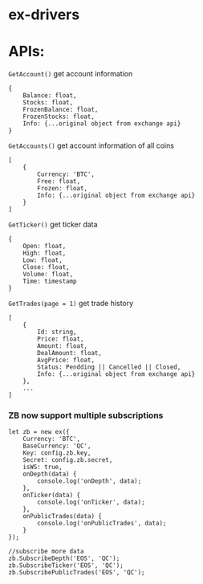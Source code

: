 ex-drivers
===========




APIs:
=====


`GetAccount()`  get account information

```
{
	Balance: float,
	Stocks: float,
	FrozenBalance: float,
	FrozenStocks: float,
	Info: {...original object from exchange api}
}
```

`GetAccounts()`  get account information of all coins

```
[
	{
		Currency: 'BTC',
		Free: float,
		Frozen: float,
		Info: {...original object from exchange api}
	}
]
```

`GetTicker()`  get ticker data

```
{
	Open: float,
	High: float,
	Low: float,
	Close: float,
	Volume: float,
	Time: timestamp
}
```


`GetTrades(page = 1)` get trade history

```
[
	{
		Id: string,
		Price: float,
		Amount: float,
		DealAmount: float,
		AvgPrice: float,
		Status: Pendding || Cancelled || Closed,
		Info: {...original object from exchange api}
	},
	...
]
```



### ZB now support multiple subscriptions
```
let zb = new ex({
	Currency: 'BTC',
	BaseCurrency: 'QC',
	Key: config.zb.key,
	Secret: config.zb.secret,
	isWS: true,
	onDepth(data) {
		console.log('onDepth', data);
	},
	onTicker(data) {
		console.log('onTicker', data);
	},
	onPublicTrades(data) {
		console.log('onPublicTrades', data);
	}
});

//subscribe more data
zb.SubscribeDepth('EOS', 'QC');
zb.SubscribeTicker('EOS', 'QC');
zb.SubscribePublicTrades('EOS', 'QC');
```





